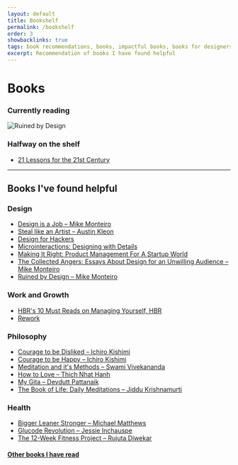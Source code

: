 ```yaml
---
layout: default
title: Bookshelf
permalink: /bookshelf
order: 3
showbacklinks: true
tags: book recommendations, books, impactful books, books for designers
excerpt: Recommendation of books I have found helpful
---
```

<div class="post-header">
    <h1 class="post-title">Books</h1>
</div>

### Currently reading
<div class="bookshelf">
    <div class="book">
        <div class="cover">
            <img src="https://i.gr-assets.com/images/S/compressed.photo.goodreads.com/books/1442321298l/25752455._SY475_.jpg" alt="Ruined by Design">
        </div>
        <a class="link" href="https://www.goodreads.com/book/show/25752455-the-happiness-hypothesis" target="_blank"></a>
    </div>
</div>

### Halfway on the shelf
- [21 Lessons for the 21st Century](https://www.goodreads.com/book/show/38820046-21-lessons-for-the-21st-century)

---
## Books I've found helpful

### Design

- [Design is a Job – Mike Monteiro](https://www.goodreads.com/book/show/13574985-design-is-a-job)
- [Steal like an Artist – Austin Kleon](https://www.goodreads.com/book/show/13099738-steal-like-an-artist)
- [Design for Hackers](https://www.goodreads.com/book/show/11457105-design-for-hackers)
- [Microinteractions: Designing with Details](https://www.goodreads.com/book/show/17239285-microinteractions)
- [Making It Right: Product Management For A Startup World](https://www.goodreads.com/book/show/22811444-making-it-right)
- [The Collected Angers: Essays About Design for an Unwilling Audience – Mike Monteiro](https://www.goodreads.com/book/show/56544979-the-collected-angers)
- [Ruined by Design – Mike Monteiro](https://www.goodreads.com/book/show/44432844-ruined-by-design)

### Work and Growth

- [HBR's 10 Must Reads on Managing Yourself, HBR](https://www.goodreads.com/book/show/10307135-hbr-s-10-must-reads-on-managing-yourself)
- [Rework](https://www.goodreads.com/book/show/6732019-rework)

### Philosophy

- [Courage to be Disliked – Ichiro Kishimi](https://www.goodreads.com/book/show/36752952-the-courage-to-be-disliked)
- [Courage to be Happy – Ichiro Kishimi](https://www.goodreads.com/book/show/53104596-the-courage-to-be-happy)
- [Meditation and it's Methods – Swami Vivekananda](https://www.goodreads.com/book/show/20423642-meditation-and-its-methods)
- [How to Love – Thich Nhat Hanh](https://www.goodreads.com/book/show/28585303-how-to-love)
- [My Gita – Devdutt Pattanaik](https://www.goodreads.com/book/show/27834914-my-gita)
- [The Book of Life: Daily Meditations – Jiddu Krishnamurti](https://www.goodreads.com/book/show/10813967-the-book-of-life)

### Health

- [Bigger Leaner Stronger – Michael Matthews](https://www.goodreads.com/book/show/25049103-bigger-leaner-stronger)
- [Glucode Revolution – Jessie Inchauspe](https://www.goodreads.com/en/book/show/58438618-glucose-revolution)
- [The 12-Week Fitness Project – Rujuta Diwekar](https://www.goodreads.com/book/show/49854871-the-12-week-fitness-project)

#### [Other books I have read](https://www.goodreads.com/user/show/75924345-varun-dhawan)